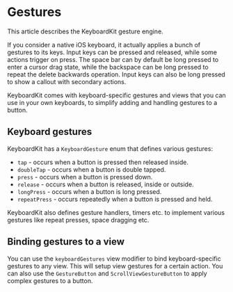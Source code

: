 # Gestures

This article describes the KeyboardKit gesture engine.

If you consider a native iOS keyboard, it actually applies a bunch of gestures to its keys. Input keys can be pressed and released, while some actions trigger on press. The space bar can by default be long pressed to enter a cursor drag state, while the backspace can be long pressed to repeat the delete backwards operation. Input keys can also be long pressed to show a callout with secondary actions.   
 
KeyboardKit comes with keyboard-specific gestures and views that you can use in your own keyboards, to simplify adding and handling gestures to a button.


## Keyboard gestures

KeyboardKit has a ``KeyboardGesture`` enum that defines various gestures:

* `tap` - occurs when a button is pressed then released inside.
* `doubleTap` - occurs when a button is double tapped.
* `press` - occurs when a button is pressed down.
* `release` - occurs when a button is released, inside or outside.
* `longPress` - occurs when a button is long pressed.
* `repeatPress` - occurs repeatedly when a button is pressed and held.

KeyboardKit also defines gesture handlers, timers etc. to implement various gestures like repeat presses, space dragging etc.



## Binding gestures to a view

You can use the `keyboardGestures` view modifier to bind keyboard-specific gestures to any view. This will setup view gestures for a certain action. You can also use the ``GestureButton`` and ``ScrollViewGestureButton`` to apply complex gestures to a button.
